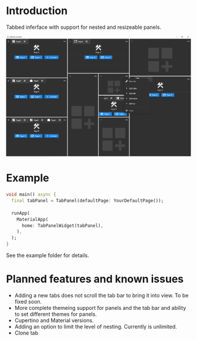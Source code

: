 # Introduction

Tabbed inferface with support for nested and resizeable panels.

![screenshot](https://raw.githubusercontent.com/Rudiksz/tabpanel/main/screenshot.png)

# Example

```dart
void main() async {
  final tabPanel = TabPanel(defaultPage: YourDefaultPage());

  runApp(
    MaterialApp(
      home: TabPanelWidget(tabPanel),
    ),
  );
}
```

See the example folder for details.

# Planned features and known issues
* Adding a new tabs does not scroll the tab bar to bring it into view. To be fixed soon.
* More complete themeing support for panels and the tab bar and ability to set different themes for panels.
* Cupertino and Material versions.
* Adding an option to limit the level of nesting. Currently is unlimited.
* Clone tab